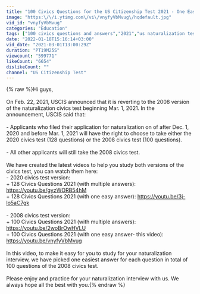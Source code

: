 ```yaml
---
title: "100 Civics Questions for the US Citizenship Test 2021 - One Easy Answer"
image: "https:\/\/i.ytimg.com\/vi\/vnyfyVbMvug\/hqdefault.jpg"
vid_id: "vnyfyVbMvug"
categories: "Education"
tags: ["100 civics questions and answers","2021","us naturalization test"]
date: "2022-01-18T15:16:14+03:00"
vid_date: "2021-03-01T13:00:29Z"
duration: "PT19M25S"
viewcount: "599771"
likeCount: "6654"
dislikeCount: ""
channel: "US Citizenship Test"
---
```

{% raw %}Hi guys,<br /><br />On Feb. 22, 2021, USCIS announced that it is reverting to the 2008 version of the naturalization civics test beginning Mar. 1, 2021. In the announcement, USCIS said that:<br /><br />- Applicants who filed their application for naturalization on of after Dec. 1, 2020 and before Mar. 1, 2021 will have the right to choose to take either the 2020 civics test (128 questions) or the 2008 civics test (100 questions).<br /><br />- All other applicants will still take the 2008 civics test.<br /><br />We have created the latest videos to help you study both versions of the civics test, you can watch them here:<br />- 2020 civics test version:<br />+ 128 Civics Questions 2021 (with multiple answers): <a rel="nofollow" target="blank" href="https://youtu.be/gyzWORB54hM">https://youtu.be/gyzWORB54hM</a><br />+ 128 Civics Questions 2021 (with one easy answer): <a rel="nofollow" target="blank" href="https://youtu.be/3j-lo5aC7gk">https://youtu.be/3j-lo5aC7gk</a><br /><br />- 2008 civics test version:<br />+ 100 Civics Questions 2021 (with multiple answers): <a rel="nofollow" target="blank" href="https://youtu.be/2woBrOwHVLU">https://youtu.be/2woBrOwHVLU</a><br />+ 100 Civics Questions 2021 (with one easy answer- this video): <a rel="nofollow" target="blank" href="https://youtu.be/vnyfyVbMvug">https://youtu.be/vnyfyVbMvug</a><br /><br />In this video, to make it easy for you to study for your naturalization interview, we have picked one easiest answer for each question in total of 100 questions of the 2008 civics test.<br /><br />Please enjoy and practice for your naturalization interview with us. We always hope all the best with you.{% endraw %}

